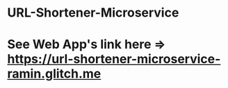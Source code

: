 # URL-Shortener-Microservice
# See Web App's link here =>  https://url-shortener-microservice-ramin.glitch.me
